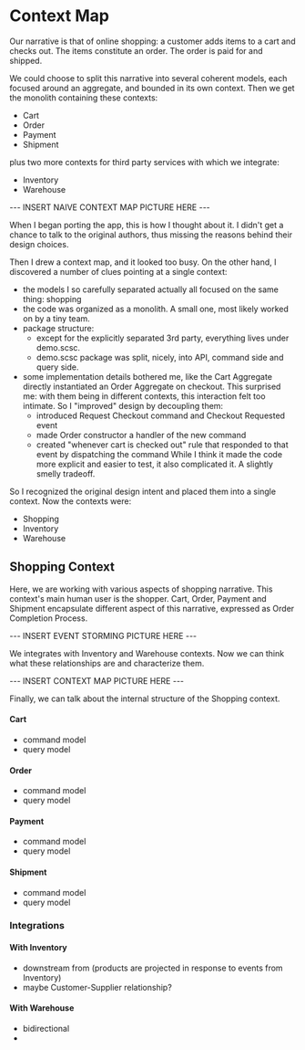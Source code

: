 # Context Map

Our narrative is that of online shopping: a customer adds items to a cart and checks out. The items
constitute an order. The order is paid for and shipped.

We could choose to split this narrative into several coherent models, each focused around an aggregate, 
and bounded in its own context. Then we get the monolith containing these contexts:

- Cart
- Order
- Payment
- Shipment

plus two more contexts for third party services with which we integrate:

- Inventory
- Warehouse

--- INSERT NAIVE CONTEXT MAP PICTURE HERE ---


When I began porting the app, this is how I thought about it. I didn't get a chance to talk to the original authors,
thus missing the reasons behind their design choices. 

Then I drew a context map, and it looked too busy. On the other hand, I discovered a number of clues pointing at
a single context:
- the models I so carefully separated actually all focused on the same thing: shopping
- the code was organized as a monolith. A small one, most likely worked on by a tiny team. 
- package structure: 
  - except for the explicitly separated 3rd party, everything lives under demo.scsc. 
  - demo.scsc package was split, nicely, into API, command side and query side.
- some implementation details bothered me, like the Cart Aggregate directly instantiated an Order Aggregate on checkout. 
  This surprised me: with them being in different contexts, this interaction felt too intimate. So I "improved" design
  by decoupling them:
  - introduced Request Checkout command and Checkout Requested event
  - made Order constructor a handler of the new command 
  - created "whenever cart is checked out" rule that responded to that event by dispatching the command
  While I think it made the code more explicit and easier to test, it also complicated it. A slightly smelly tradeoff. 

So I recognized the original design intent and placed them into a single context. Now the contexts were:

- Shopping
- Inventory
- Warehouse

## Shopping Context

Here, we are working with various aspects of shopping narrative. This context's main human user is the shopper.
Cart, Order, Payment and Shipment encapsulate different aspect of this narrative, expressed as Order Completion Process.

--- INSERT EVENT STORMING PICTURE HERE ---

We integrates with Inventory and Warehouse contexts. Now we can think what these relationships are and characterize them. 
  
--- INSERT CONTEXT MAP PICTURE HERE ---

Finally, we can talk about the internal structure of the Shopping context.

#### Cart
- command model
- query model

#### Order
- command model
- query model

#### Payment
- command model
- query model

#### Shipment
- command model
- query model

### Integrations

#### With Inventory
- downstream from (products are projected in response to events from Inventory)
- maybe Customer-Supplier relationship?

#### With Warehouse
- bidirectional
- 
